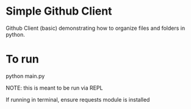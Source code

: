 # Simple Github Client

Github Client (basic) demonstrating how to organize files and folders in python.

# To run

python main.py

NOTE: this is meant to be run via REPL

If running in terminal, ensure requests module is installed
